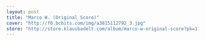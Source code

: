 ```yaml
---
layout: post
title: "Marco W. (Original Score)"
cover: "http://f0.bcbits.com/img/a3815112792_3.jpg"
store: "http://store.klausbadelt.com/album/marco-w-original-score?pk=170"
---
```

